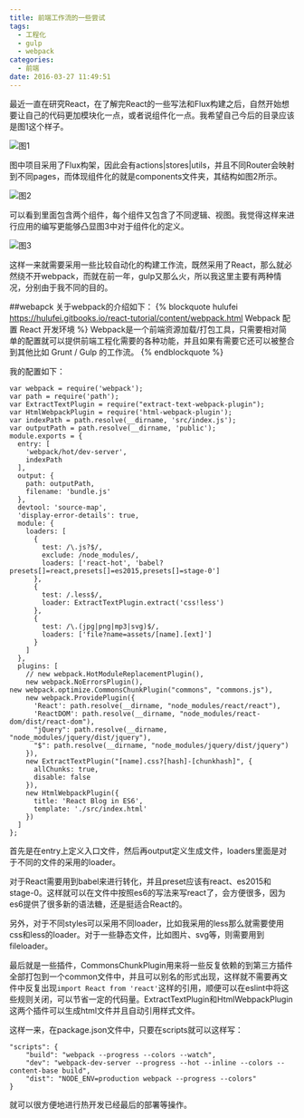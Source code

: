 ```yaml
---
title: 前端工作流的一些尝试
tags:
  - 工程化
  - gulp
  - webpack
categories:
  - 前端
date: 2016-03-27 11:49:51
---
```


最近一直在研究React，在了解完React的一些写法和Flux构建之后，自然开始想要让自己的代码更加模块化一点，或者说组件化一点。我希望自己今后的目录应该是图1这个样子。

![图1](http://ww4.sinaimg.cn/mw690/7314808bgw1f2bazkjo84j206q0ck0tf.jpg "图1")

图中项目采用了Flux构架，因此会有actions|stores|utils，并且不同Router会映射到不同pages，而体现组件化的就是components文件夹，其结构如图2所示。

![图2](http://ww4.sinaimg.cn/mw690/7314808bgw1f2bazlek6ej206704xt8v.jpg "图2")

可以看到里面包含两个组件，每个组件又包含了不同逻辑、视图。我觉得这样来进行应用的编写更能够凸显图3中对于组件化的定义。

![图3](http://ww4.sinaimg.cn/mw690/7314808bgw1f2bazloo4kj20gh0a7my9.jpg "图3")

这样一来就需要采用一些比较自动化的构建工作流，既然采用了React，那么就必然绕不开webpack，而就在前一年，gulp又那么火，所以我这里主要有两种情况，分别由于我不同的目的。

##webapck
关于webpack的介绍如下：
{% blockquote hulufei https://hulufei.gitbooks.io/react-tutorial/content/webpack.html Webpack 配置 React 开发环境 %}
Webpack是一个前端资源加载/打包工具，只需要相对简单的配置就可以提供前端工程化需要的各种功能，并且如果有需要它还可以被整合到其他比如 Grunt / Gulp 的工作流。
{% endblockquote %}

我的配置如下：

    var webpack = require('webpack');
    var path = require('path');
    var ExtractTextPlugin = require("extract-text-webpack-plugin");
    var HtmlWebpackPlugin = require('html-webpack-plugin');
    var indexPath = path.resolve(__dirname, 'src/index.js');
    var outputPath = path.resolve(__dirname, 'public');
    module.exports = {
      entry: [
        'webpack/hot/dev-server',
        indexPath
      ],
      output: {
        path: outputPath,
        filename: 'bundle.js'
      },
      devtool: 'source-map',
      'display-error-details': true,
      module: {
        loaders: [
          {
            test: /\.js?$/,
            exclude: /node_modules/,
            loaders: ['react-hot', 'babel?presets[]=react,presets[]=es2015,presets[]=stage-0']
          },
          {
            test: /.less$/,
            loader: ExtractTextPlugin.extract('css!less')
          },
          {
            test: /\.(jpg|png|mp3|svg)$/,
            loaders: ['file?name=assets/[name].[ext]']
          }
        ]
      },
      plugins: [
        // new webpack.HotModuleReplacementPlugin(),
        new webpack.NoErrorsPlugin(),
    new webpack.optimize.CommonsChunkPlugin("commons", "commons.js"),
        new webpack.ProvidePlugin({
          'React': path.resolve(__dirname, "node_modules/react/react"),
          'ReactDOM': path.resolve(__dirname, "node_modules/react-dom/dist/react-dom"),
          "jQuery": path.resolve(__dirname, "node_modules/jquery/dist/jquery"),
          "$": path.resolve(__dirname, "node_modules/jquery/dist/jquery")
        }),
        new ExtractTextPlugin("[name].css?[hash]-[chunkhash]", {
          allChunks: true,
          disable: false
        }),
        new HtmlWebpackPlugin({
          title: 'React Blog in ES6',
          template: './src/index.html'
        })
      ]
    };

首先是在entry上定义入口文件，然后再output定义生成文件，loaders里面是对于不同的文件的采用的loader。

对于React需要用到babel来进行转化，并且preset应该有react、es2015和stage-0。这样就可以在文件中按照es6的写法来写react了，会方便很多，因为es6提供了很多新的语法糖，还是挺适合React的。

另外，对于不同styles可以采用不同loader，比如我采用的less那么就需要使用css和less的loader。对于一些静态文件，比如图片、svg等，则需要用到fileloader。

最后就是一些插件，CommonsChunkPlugin用来将一些反复依赖的到第三方插件全部打包到一个common文件中，并且可以别名的形式出现，这样就不需要再文件中反复出现`import React from 'react'`这样的引用，顺便可以在eslint中将这些规则关闭，可以节省一定的代码量。ExtractTextPlugin和HtmlWebpackPlugin这两个插件可以生成html文件并且自动引用样式文件。

这样一来，在package.json文件中，只要在scripts就可以这样写：

    "scripts": {
        "build": "webpack --progress --colors --watch",
        "dev": "webpack-dev-server --progress --hot --inline --colors --content-base build",
        "dist": "NODE_ENV=production webpack --progress --colors"
    }

就可以很方便地进行热开发已经最后的部署等操作。
